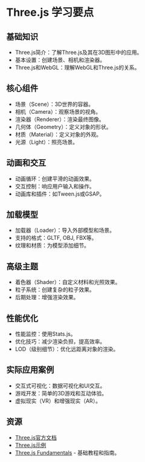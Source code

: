 # Three.js 学习要点

## 基础知识
- Three.js简介：了解Three.js及其在3D图形中的应用。
- 基本设置：创建场景、相机和渲染器。
- Three.js和WebGL：理解WebGL和Three.js的关系。

## 核心组件
- 场景（Scene）：3D世界的容器。
- 相机（Camera）：观察场景的视角。
- 渲染器（Renderer）：渲染最终图像。
- 几何体（Geometry）：定义对象的形状。
- 材质（Material）：定义对象的外观。
- 光源（Light）：照亮场景。

## 动画和交互
- 动画循环：创建平滑的动画效果。
- 交互控制：响应用户输入和操作。
- 动画库和插件：如Tween.js或GSAP。

## 加载模型
- 加载器（Loader）：导入外部模型和场景。
- 支持的格式：GLTF, OBJ, FBX等。
- 纹理和材质：为模型添加细节。

## 高级主题
- 着色器（Shader）：自定义材料和光照效果。
- 粒子系统：创建复杂的粒子效果。
- 后期处理：增强渲染效果。

## 性能优化
- 性能监控：使用Stats.js。
- 优化技巧：减少渲染负担，提高效率。
- LOD（级别细节）：优化远距离对象的渲染。

## 实际应用案例
- 交互式可视化：数据可视化和UI交互。
- 游戏开发：简单的3D游戏和互动体验。
- 虚拟现实（VR）和增强现实（AR）。

## 资源
- [Three.js官方文档](https://threejs.org/docs/index.html#manual/en/introduction/Creating-a-scene)
- [Three.js示例](https://threejs.org/examples/)
- [Three.js Fundamentals](https://threejsfundamentals.org/) - 基础教程和指南。
